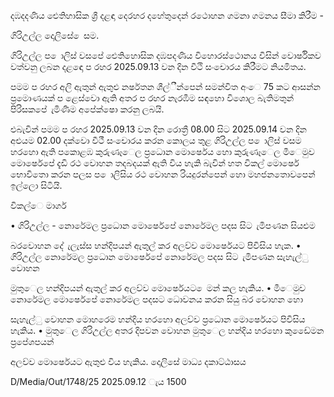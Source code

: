 දඹදදණිය ඓතිහාසික ශ්‍රී දළඳා දෙරහර දහේතුදෙන් රථොහන ගමනා ගමනය සීමා කිරීම -

ගිරිඋල්ල දොලිසේ ෙසම.

ගිරිඋල්ල ප ොලිස් වසපේ ඓතිහොසික දඹපදණිය විහොරස්ථොනය විසින් වොර්ෂිකව වත්වනු ලබන දළඳො ප රහර 2025.09.13 වන දින වීථි සංචොරය කිරීමට නියමිතය.

පමම ප රහර අලි ඇතුන් ඇතුළු නර්ෂතන ශීල්ීන්පෙන් සමන්විත අංෙ 75 කට ආසන්න ප්‍රමොණයක් ප ළෙස්වො ඇති අතර ප රහර නැරඹීම සඳහො විශොල බැතිමතුන් පිරිසකපේ ැමිණිම අපේක්ෂො කරනු ලබයි.

එබැවින් පමම ප රහර 2025.09.13 වන දින රොත්‍රී 08.00 සිට 2025.09.14 වන දින අළුයම 02.00 දක්වො වීථී සංචොරය කරන කොලය තුළ ගිරිඋල්ල ප ොලිස් වසම හරහො ඇති පකොළඹ කුරුණෑෙල ප්‍රධොන මොර්ෂෙය හො කුරුණෑෙල මීෙමුව මොර්ෂෙපේ දැඩි රථ වොහන තදබදයක් ඇති විය හැකි බැවින් හත විකල් මොර්ෂෙ භොවිතො කරන පලස ප ොලිසිය රථ වොහන රියදුරන්පෙන් හො මහජනතොවපෙන් ඉල්ලො සිටියි.

විකල්ෙ මාර්ග

• ගිරිඋල්ල - නොරේමල ප්‍රධොන මොර්ෂෙපේ නොරේමල පදස සිට ැමිපණන සියළුම

බරවොහන දේ ැලැස්ස හන්දිපයන් ඇතුල් කර අලව්ව මොර්ෂෙයට පිවිසිය හැක. • ගිරිඋල්ල නොරේමල ප්‍රධොන මොර්ෂෙපේ නොරේමල පදස සිට ැමිපණන සැහැල්ු වොහන

මුතුෙල හන්දිපයන් ඇතුල් කර අලව්ව මොර්ෂෙයට ෙමන් කල හැකිය. • මීෙමුව නොරේමල මොර්ෂෙපේ නොරේමල පදසට ධොවනය කරන සියු බර වොහන හො

සැහැල්ු වොහන මොහරෙම හන්දිය හරහො අලව්ව ප්‍රධොන මොර්ෂෙයට පිවිසිය හැකිය. • මුතුෙල ගිරිඋල්ල අතර දිපවන වොහන මුතුෙල හන්දිය හරහො කුඩෙේමන ප්‍රපේශපයන්

අලව්ව මොර්ෂෙයට ඇතුළු විය හැකිය. දොලිසේ මාධ්‍ය දකාට්ඨාසය

D/Media/Out/1748/25 2025.09.12 ැය 1500